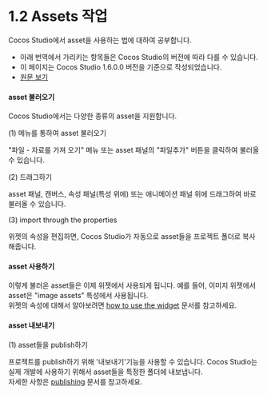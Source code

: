 # 1.2 Assets 작업


Cocos Studio에서 asset을 사용하는 법에 대하여 공부합니다.
* 아래 번역에서 가리키는 항목들은 Cocos Studio의 버전에 따라 다를 수 있습니다.
* 이 페이지는 Cocos Studio 1.6.0.0 버전을 기준으로 작성되었습니다.
* [원문 보기](en.md)


#### asset 불러오기

Cocos Studio에서는 다양한 종류의 asset을 지원합니다.

(1) 메뉴를 통하여 asset 불러오기

"파일 - 자료를 가져 오기" 메뉴 또는 asset 패널의 "파일추가" 버튼을 클릭하여 불러올 수 있습니다.

(2) 드래그하기

asset 패널, 캔버스, 속성 패널(특성 위에) 또는 애니메이션 패널 위에 드래그하여 바로 불러올 수 있습니다.

(3) import through the properties

위젯의 속성을 편집하면, Cocos Studio가 자동으로 asset들을 프로젝트 폴더로 복사해줍니다.

#### asset 사용하기

이렇게 불러온 asset들은 이제 위젯에서 사용되게 됩니다. 예를 들어, 이미지 위젯에서 asset은 "image assets" 특성에서 사용됩니다.<br>
위젯의 속성에 대해서 알아보려면 [how to use the widget](../../chapter3/how-to-use-controls/en.md) 문서를 참고하세요.

#### asset 내보내기

(1) asset들을 publish하기

프로젝트를 publish하기 위해 '내보내기'기능을 사용할 수 있습니다. Cocos Studio는 실제 개발에 사용하기 위해서 asset들을 특정한 폴더에 내보냅니다.<br>
자세한 사항은 [publishing](../../chapter2/publish-game/publish/en.md) 문서를 참고하세요.
